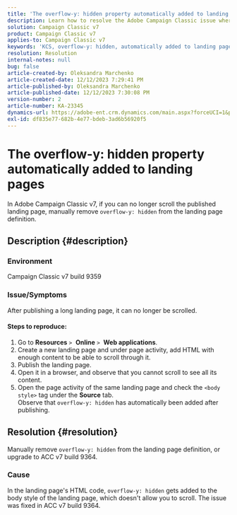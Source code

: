 ```yaml
---
title: 'The overflow-y: hidden property automatically added to landing pages'
description: Learn how to resolve the Adobe Campaign Classic issue where overflow-y hidden gets automatically added to landing pages.
solution: Campaign Classic v7
product: Campaign Classic v7
applies-to: Campaign Classic v7
keywords: 'KCS, overflow-y: hidden, automatically added to landing pages, adobe campaign, ACC v7 build 9359, upgrade to ACC v7 build 9364, Campaign Classic'
resolution: Resolution
internal-notes: null
bug: false
article-created-by: Oleksandra Marchenko
article-created-date: 12/12/2023 7:29:41 PM
article-published-by: Oleksandra Marchenko
article-published-date: 12/12/2023 7:30:08 PM
version-number: 2
article-number: KA-23345
dynamics-url: https://adobe-ent.crm.dynamics.com/main.aspx?forceUCI=1&pagetype=entityrecord&etn=knowledgearticle&id=fd333dc5-2499-ee11-be37-6045bd0065f9
exl-id: df835e77-682b-4e77-bdeb-3ad6b56920f5
---
```

# The overflow-y: hidden property automatically added to landing pages


In Adobe Campaign Classic v7, if you can no longer scroll the published landing page, manually remove `overflow-y: hidden` from the landing page definition.

## Description {#description}


### <b>Environment</b>

Campaign Classic v7 build 9359

### <b>Issue/Symptoms</b>

After publishing a long landing page, it can no longer be scrolled.

#### <b>Steps to reproduce:</b>

1. Go to <b>Resources</b> `>`  <b>Online</b> `>`  <b>Web applications</b>.
2. Create a new landing page and under page activity, add HTML with enough content to be able to scroll through it.
3. Publish the landing page.
4. Open it in a browser, and observe that you cannot scroll to see all its content.
5. Open the page activity of the same landing page and check the `<body style>` tag under the <b>Source</b> tab.    
    Observe that `overflow-y: hidden` has automatically been added after publishing.



## Resolution {#resolution}


Manually remove `overflow-y: hidden` from the landing page definition, or upgrade to ACC v7 build 9364.

### <b>Cause</b>

In the landing page's HTML code, `overflow-y: hidden` gets added to the body style of the landing page, which doesn't allow you to scroll. The issue was fixed in ACC v7 build 9364.
